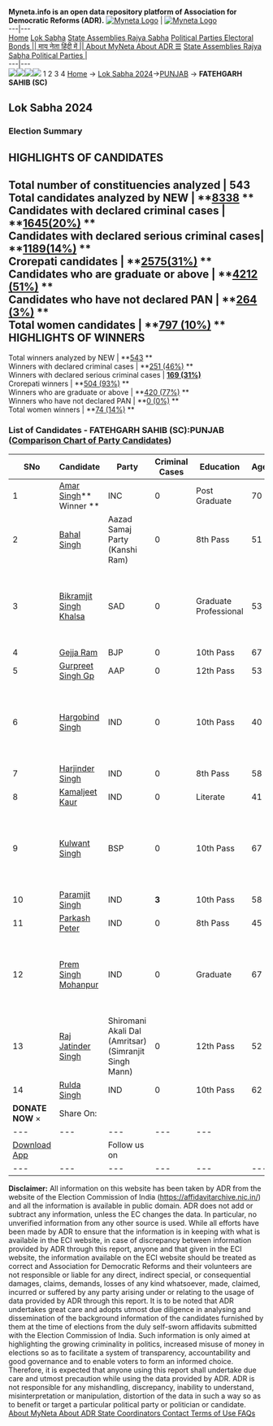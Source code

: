 **Myneta.info is an open data repository platform of Association for Democratic Reforms (ADR).**
[![Myneta Logo](https://www.myneta.info/lib/img/myneta-logo.png)](https://www.myneta.info/) | [![Myneta Logo](https://www.myneta.info/lib/img/adr-logo.png)](https://adrindia.org)  
---|---  
[Home](https://www.myneta.info/) [Lok Sabha](https://www.myneta.info/#ls "Lok Sabha") [ State Assemblies ](https://www.myneta.info/#sa "State Assemblies") [Rajya Sabha](https://www.myneta.info/#rs "Rajya Sabha") [Political Parties ](https://www.myneta.info/party "Political Parties") [ Electoral Bonds ](https://www.myneta.info/electoral_bonds "Electoral Bonds") [ || माय नेता हिंदी में || ](https://translate.google.co.in/translate?prev=hp&hl=en&js=y&u=www.myneta.info&sl=en&tl=hi&history_state0=) [ About MyNeta ](https://adrindia.org/content/about-myneta) [ About ADR ](https://adrindia.org/about-adr/who-we-are) [☰](javascript:void\(0\))
[ State Assemblies ](https://www.myneta.info/#sa "State Assemblies") [ Rajya Sabha ](https://www.myneta.info/#rs "Rajya Sabha") [ Political Parties ](https://www.myneta.info/party "Political Parties")
|   
---|---  
![](https://www.myneta.info/lib/img/banner/banner-1.png)![](https://www.myneta.info/lib/img/banner/banner-2.png)![](https://www.myneta.info/lib/img/banner/banner-3.png)![](https://www.myneta.info/lib/img/banner/banner-4.png)
1  2  3  4 
[Home](https://www.myneta.info/) → [Lok Sabha 2024](https://www.myneta.info/LokSabha2024/)→[PUNJAB](https://www.myneta.info/LokSabha2024/index.php?action=show_constituencies&state_id=28) → **FATEHGARH SAHIB (SC)**
### 
## Lok Sabha 2024
###  Election Summary 
HIGHLIGHTS OF CANDIDATES  
---  
Total number of constituencies analyzed |  543   
Total candidates analyzed by NEW | **[8338](https://www.myneta.info/LokSabha2024/index.php?action=summary&subAction=candidates_analyzed&sort=candidate#summary) **  
Candidates with declared criminal cases | **[1645(20%)](https://www.myneta.info/LokSabha2024/index.php?action=summary&subAction=crime&sort=candidate#summary) **  
Candidates with declared serious criminal cases| **[1189(14%)](https://www.myneta.info/LokSabha2024/index.php?action=summary&subAction=serious_crime&sort=candidate#summary) **  
Crorepati candidates | **[2575(31%)](https://www.myneta.info/LokSabha2024/index.php?action=summary&subAction=crorepati&sort=candidate#summary) **  
Candidates who are graduate or above | **[4212 (51%)](https://www.myneta.info/LokSabha2024/index.php?action=summary&subAction=education&sort=candidate#summary) **  
Candidates who have not declared PAN | **[264 (3%)](https://www.myneta.info/LokSabha2024/index.php?action=summary&subAction=without_pan&sort=candidate#summary) **  
Total women candidates | **[797 (10%)](https://www.myneta.info/LokSabha2024/index.php?action=summary&subAction=women_candidate&sort=candidate#summary) **  
HIGHLIGHTS OF WINNERS  
---  
Total winners analyzed by NEW | **[543](https://www.myneta.info/LokSabha2024/index.php?action=summary&subAction=winner_analyzed&sort=candidate#summary) **  
Winners with declared criminal cases | **[251 (46%)](https://www.myneta.info/LokSabha2024/index.php?action=summary&subAction=winner_crime&sort=candidate#summary) **  
Winners with declared serious criminal cases | **[169 (31%)](https://www.myneta.info/LokSabha2024/index.php?action=summary&subAction=winner_serious_crime&sort=candidate#summary)**  
Crorepati winners | **[504 (93%)](https://www.myneta.info/LokSabha2024/index.php?action=summary&subAction=winner_crorepati&sort=candidate#summary) **  
Winners who are graduate or above | **[420 (77%)](https://www.myneta.info/LokSabha2024/index.php?action=summary&subAction=winner_education&sort=candidate#summary) **  
Winners who have not declared PAN | **[0 (0%)](https://www.myneta.info/LokSabha2024/index.php?action=summary&subAction=winner_without_pan&sort=candidate#summary) **  
Total women winners | **[74 (14%)](https://www.myneta.info/LokSabha2024/index.php?action=summary&subAction=winner_women&sort=candidate#summary) **  
### List of Candidates - FATEHGARH SAHIB (SC):PUNJAB ([Comparison Chart of Party Candidates](https://www.myneta.info/LokSabha2024/comparisonchart.php?constituency_id=346))
SNo | Candidate| Party| Criminal Cases| Education| Age| Total Assets| Liabilities  
---|---|---|---|---|---|---|---  
1  | [Amar Singh](https://www.myneta.info/LokSabha2024/candidate.php?candidate_id=8748)** Winner ** | INC | 0 | Post Graduate| 70 | Rs 5,42,80,612 ~ 5 Crore+ | Rs 0 ~   
2  | [Bahal Singh](https://www.myneta.info/LokSabha2024/candidate.php?candidate_id=8870) | Aazad Samaj Party (Kanshi Ram) | 0 | 8th Pass| 51 | Rs 8,55,000 ~ 8 Lacs+ | Rs 0 ~   
3  | [Bikramjit Singh Khalsa](https://www.myneta.info/LokSabha2024/candidate.php?candidate_id=8862) | SAD | 0 | Graduate Professional| 53 | ![](https://myneta.info/image_v2.php?myneta_folder=LokSabha2024&candidate_id=8862&col=ta) | ![](https://myneta.info/image_v2.php?myneta_folder=LokSabha2024&candidate_id=8862&col=lia)  
4  | [Gejja Ram](https://www.myneta.info/LokSabha2024/candidate.php?candidate_id=8749) | BJP | 0 | 10th Pass| 67 | Rs 1,19,27,482 ~ 1 Crore+ | Rs 6,00,000 ~ 6 Lacs+  
5  | [Gurpreet Singh Gp](https://www.myneta.info/LokSabha2024/candidate.php?candidate_id=8747) | AAP | 0 | 12th Pass| 53 | Rs 3,12,87,737 ~ 3 Crore+ | Rs 1,17,64,598 ~ 1 Crore+  
6  | [Hargobind Singh](https://www.myneta.info/LokSabha2024/candidate.php?candidate_id=8865) | IND | 0 | 10th Pass| 40 | ![](https://myneta.info/image_v2.php?myneta_folder=LokSabha2024&candidate_id=8865&col=ta) | ![](https://myneta.info/image_v2.php?myneta_folder=LokSabha2024&candidate_id=8865&col=lia)  
7  | [Harjinder Singh](https://www.myneta.info/LokSabha2024/candidate.php?candidate_id=8869) | IND | 0 | 8th Pass| 58 | Rs 4,50,793 ~ 4 Lacs+ | Rs 0 ~   
8  | [Kamaljeet Kaur](https://www.myneta.info/LokSabha2024/candidate.php?candidate_id=8864) | IND | 0 | Literate| 41 | Rs 20,000 ~ 20 Thou+ | Rs 0 ~   
9  | [Kulwant Singh](https://www.myneta.info/LokSabha2024/candidate.php?candidate_id=8873) | BSP | 0 | 10th Pass| 67 | ![](https://myneta.info/image_v2.php?myneta_folder=LokSabha2024&candidate_id=8873&col=ta) | ![](https://myneta.info/image_v2.php?myneta_folder=LokSabha2024&candidate_id=8873&col=lia)  
10  | [Paramjit Singh](https://www.myneta.info/LokSabha2024/candidate.php?candidate_id=8872) | IND | **3** | 10th Pass| 58 | Rs 23,44,583 ~ 23 Lacs+ | Rs 70,000 ~ 70 Thou+  
11  | [Parkash Peter](https://www.myneta.info/LokSabha2024/candidate.php?candidate_id=8867) | IND | 0 | 8th Pass| 45 | Rs 26,66,094 ~ 26 Lacs+ | Rs 7,50,000 ~ 7 Lacs+  
12  | [Prem Singh Mohanpur](https://www.myneta.info/LokSabha2024/candidate.php?candidate_id=8868) | IND | 0 | Graduate| 67 | ![](https://myneta.info/image_v2.php?myneta_folder=LokSabha2024&candidate_id=8868&col=ta) | ![](https://myneta.info/image_v2.php?myneta_folder=LokSabha2024&candidate_id=8868&col=lia)  
13  | [Raj Jatinder Singh](https://www.myneta.info/LokSabha2024/candidate.php?candidate_id=8871) | Shiromani Akali Dal (Amritsar)(Simranjit Singh Mann) | 0 | 12th Pass| 52 | Rs 48,11,764 ~ 48 Lacs+ | Rs 0 ~   
14  | [Rulda Singh](https://www.myneta.info/LokSabha2024/candidate.php?candidate_id=8866) | IND | 0 | 10th Pass| 62 | Rs 7,92,671 ~ 7 Lacs+ | Rs 2,50,000 ~ 2 Lacs+  
|  **DONATE NOW** × |  Share On:  | [](https://api.whatsapp.com/send?text=https%3A%2F%2Fmyneta.info%2Fpunjab2022%2Findex.php%3Faction%3Dshow_constituencies%26state_id%3D19) | [](https://www.facebook.com/sharer/sharer.php?u=https%3A%2F%2Fmyneta.info%2Fpunjab2022%2Findex.php%3Faction%3Dshow_constituencies%26state_id%3D19) | [](https://twitter.com/share?url=https%3A%2F%2Fmyneta.info%2Fpunjab2022%2Findex.php%3Faction%3Dshow_constituencies%26state_id%3D19)  
---|---|---|---|---  
| [ Download App ](https://play.google.com/store/apps/details?id=com.webrosoft.myneta1&pcampaignid=pcampaignidMKT-Other-global-all-co-prtnr-py-PartBadge-Mar2515-1) | [](https://play.google.com/store/apps/details?id=com.webrosoft.myneta1&pcampaignid=pcampaignidMKT-Other-global-all-co-prtnr-py-PartBadge-Mar2515-1) |  Follow us on  | [](https://www.facebook.com/adrindia.org/) | [](https://twitter.com/adrspeaks) | [](https://groups.google.com/g/national-election-watch?hl=en&pli=1) | [](https://www.instagram.com/adrspeaks/) | [](https://www.youtube.com/user/adrspeaks) | [](https://sharechat.com/profile/adrspeaks)  
---|---|---|---|---|---|---|---|---  
**Disclaimer:** All information on this website has been taken by ADR from the website of the Election Commission of India (https://affidavitarchive.nic.in/) and all the information is available in public domain. ADR does not add or subtract any information, unless the EC changes the data. In particular, no unverified information from any other source is used. While all efforts have been made by ADR to ensure that the information is in keeping with what is available in the ECI website, in case of discrepancy between information provided by ADR through this report, anyone and that given in the ECI website, the information available on the ECI website should be treated as correct and Association for Democratic Reforms and their volunteers are not responsible or liable for any direct, indirect special, or consequential damages, claims, demands, losses of any kind whatsoever, made, claimed, incurred or suffered by any party arising under or relating to the usage of data provided by ADR through this report. It is to be noted that ADR undertakes great care and adopts utmost due diligence in analysing and dissemination of the background information of the candidates furnished by them at the time of elections from the duly self-sworn affidavits submitted with the Election Commission of India. Such information is only aimed at highlighting the growing criminality in politics, increased misuse of money in elections so as to facilitate a system of transparency, accountability and good governance and to enable voters to form an informed choice. Therefore, it is expected that anyone using this report shall undertake due care and utmost precaution while using the data provided by ADR. ADR is not responsible for any mishandling, discrepancy, inability to understand, misinterpretation or manipulation, distortion of the data in such a way so as to benefit or target a particular political party or politician or candidate. 
[ About MyNeta ](https://adrindia.org/content/about-myneta) [ About ADR ](https://adrindia.org/about-adr/who-we-are) [ State Coordinators ](https://adrindia.org/about-adr/state-coordinators) [ Contact ](https://adrindia.org/contact-us) [ Terms of Use ](https://adrindia.org/content/adr-terms-use) [ FAQs ](https://adrindia.org/content/faqs)

